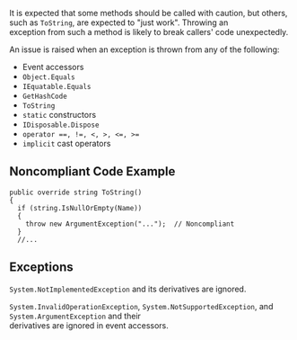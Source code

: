 
It is expected that some methods should be called with caution, but others, such as `ToString`, are expected to "just work". Throwing an<br>exception from such a method is likely to break callers' code unexpectedly.

An issue is raised when an exception is thrown from any of the following:

- Event accessors
- `Object.Equals`
- `IEquatable.Equals`
- `GetHashCode`
- `ToString`
- `static` constructors
- `IDisposable.Dispose`
- `operator ==, !=, <, >, <=, >=`
- `implicit` cast operators


## Noncompliant Code Example


    public override string ToString()
    {
      if (string.IsNullOrEmpty(Name))
      {
        throw new ArgumentException("...");  // Noncompliant
      }
      //...


## Exceptions

`System.NotImplementedException` and its derivatives are ignored.

`System.InvalidOperationException`, `System.NotSupportedException`, and `System.ArgumentException` and their<br>derivatives are ignored in event accessors.
